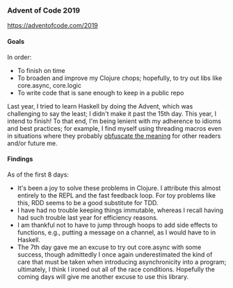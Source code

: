 ### Advent of Code 2019
https://adventofcode.com/2019

#### Goals
In order:
* To finish on time
* To broaden and improve my Clojure chops; hopefully, to try out libs like core.async, core.logic
* To write code that is sane enough to keep in a public repo

Last year, I tried to learn Haskell by doing the Advent, which was challenging to say the least; I didn't make it past the 15th day. This year, I intend to finish! To that end, I'm being lenient with my adherence to idioms and best practices; for example, I find myself using threading macros even in situations where they probably [obfuscate the meaning](https://stuartsierra.com/2018/07/06/threading-with-style) for other readers and/or future me. 

#### Findings
As of the first 8 days:

* It's been a joy to solve these problems in Clojure. I attribute this almost entirely to the REPL and the fast feedback loop. For toy problems like this, RDD seems to be a good substitute for TDD.
* I have had no trouble keeping things immutable, whereas I recall having had such trouble last year for efficiency reasons.
* I am thankful not to have to jump through hoops to add side effects to functions, e.g., putting a message on a channel, as I would have to in Haskell.
* The 7th day gave me an excuse to try out core.async with some success, though admittedly I once again underestimated the kind of care that must be taken when introducing asynchronicity into a program; ultimately, I think I ironed out all of the race conditions. Hopefully the coming days will give me another excuse to use this library.


